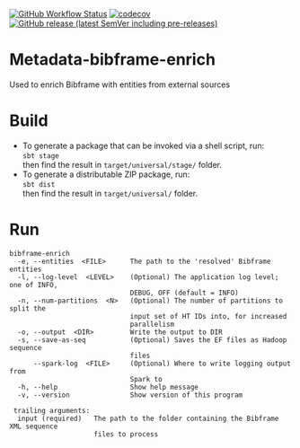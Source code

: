 [![GitHub Workflow Status](https://img.shields.io/github/actions/workflow/status/htrc/Metadata-bibframe-enrich/ci.yml?branch=main)](https://github.com/htrc/Metadata-bibframe-enrich/actions/workflows/ci.yml)
[![codecov](https://codecov.io/github/htrc/Metadata-bibframe-entities/graph/badge.svg?token=2y6GAtWfnP)](https://codecov.io/github/htrc/Metadata-bibframe-entities)
[![GitHub release (latest SemVer including pre-releases)](https://img.shields.io/github/v/release/htrc/Metadata-bibframe-enrich?include_prereleases&sort=semver)](https://github.com/htrc/Metadata-bibframe-enrich/releases/latest)

# Metadata-bibframe-enrich
Used to enrich Bibframe with entities from external sources

# Build
* To generate a package that can be invoked via a shell script, run:  
  `sbt stage`  
  then find the result in `target/universal/stage/` folder.
* To generate a distributable ZIP package, run:  
  `sbt dist`  
  then find the result in `target/universal/` folder.

# Run
```
bibframe-enrich
  -e, --entities  <FILE>      The path to the 'resolved' Bibframe entities
  -l, --log-level  <LEVEL>    (Optional) The application log level; one of INFO,
                              DEBUG, OFF (default = INFO)
  -n, --num-partitions  <N>   (Optional) The number of partitions to split the
                              input set of HT IDs into, for increased
                              parallelism
  -o, --output  <DIR>         Write the output to DIR
  -s, --save-as-seq           (Optional) Saves the EF files as Hadoop sequence
                              files
      --spark-log  <FILE>     (Optional) Where to write logging output from
                              Spark to
  -h, --help                  Show help message
  -v, --version               Show version of this program

 trailing arguments:
  input (required)   The path to the folder containing the Bibframe XML sequence
                     files to process
```
